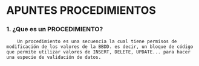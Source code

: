# APUNTES PROCEDIMIENTOS

### 1. ¿Que es un PROCEDIMIENTO? 
```Shell
    Un procedimiento es una secuencia la cual tiene permisos de modificación de los valores de la BBDD. es decir, un bloque de código que permite utilizar valores de INSERT, DELETE, UPDATE... para hacer una especie de validación de datos.
```